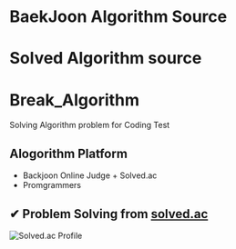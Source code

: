 # BaekJoon Algorithm Source

Solved Algorithm source
=======
# Break_Algorithm
Solving Algorithm problem for Coding Test

## Alogorithm Platform
* Backjoon Online Judge + Solved.ac
* Promgrammers

✔︎ Problem Solving from [solved.ac](https://solved.ac)
---
![Solved.ac Profile](http://mazassumnida.wtf/api/generate_badge?boj=jaynam)

